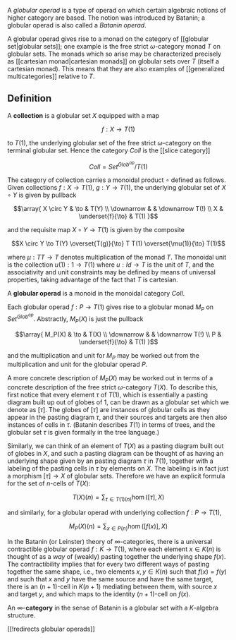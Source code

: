 A _globular operad_ is a type of operad on which certain algebraic notions of higher category are based. The notion was introduced by Batanin; a globular operad is also called a _Batanin operad_. 

A globular operad gives rise to a monad on the category of [[globular set|globular sets]]; one example is the free strict $\omega$-category monad $T$ on globular sets. The monads which so arise may be characterized precisely as [[cartesian monad|cartesian monads]] on globular sets over $T$ (itself a cartesian monad).  This means that they are also examples of [[generalized multicategories]] relative to $T$.

## Definition ## 

A **collection** is a globular set $X$ equipped with a map 

$$f: X \to T(1)$$ 

to $T(1)$, the underlying globular set of the free strict $\omega$-category on the terminal globular set. Hence the category $Coll$ is the [[slice category]] 

$$Coll = Set^{Glob^{op}}/T(1)$$ 

The category of collection carries a monoidal product $\circ$ defined as follows. Given collections $f: X \to T(1)$, $g: Y \to T(1)$, the underlying globular set of $X \circ Y$ is given by pullback 

$$\array{
X \circ Y & \to & T(Y) \\
\downarrow & & \downarrow T(!) \\
X & \underset{f}{\to} & T(1)
}$$ 

and the requisite map $X \circ Y \to T(1)$ is given by the composite 

$$X \circ Y \to T(Y) \overset{T(g)}{\to} T T(1) \overset{\mu(1)}{\to} T(1)$$ 

where $\mu: T T \to T$ denotes multiplication of the monad $T$. The monoidal unit is the collection $u(1): 1 \to T(1)$ where $u: Id \to T$ is the unit of $T$, and the associativity and unit constraints may be defined by means of universal properties, taking advantage of the fact that $T$ is cartesian. 

A **globular operad** is a monoid in the monoidal category $Coll$. 

Each globular operad $f: P \to T(1)$ gives rise to a globular monad $M_P$ on $Set^{Glob^{op}}$. Abstractly, $M_P(X)$ is just the pullback 

$$\array{
M_P(X) & \to & T(X) \\
\downarrow & & \downarrow T(!) \\
P & \underset{f}{\to} & T(1)
}$$ 

and the multiplication and unit for $M_P$ may be worked out from the multiplication and unit for the globular operad $P$. 

A more concrete description of $M_P(X)$ may be worked out in terms of a concrete description of the free strict $\omega$-category $T(X)$. To describe this, first notice that every element $\tau$ of $T(1)$, which is essentially a pasting diagram built up out of globes of $1$, can be drawn as a globular set which we denote as $[\tau]$. The globes of $[\tau]$ are instances of globular cells as they appear in the pasting diagram $\tau$, and their sources and targets are then also instances of cells in $\tau$. (Batanin describes $T(1)$ in terms of trees, and the globular set $\tau$ is given formally in the tree language.) 

Similarly, we can think of an element of $T(X)$ as a pasting diagram built out of globes in $X$, and such a pasting diagram can be thought of as having an underlying shape given by an pasting diagram $\tau$ in $T(1)$, together with a labeling of the pasting cells in $\tau$ by elements on $X$. The labeling is in fact just a morphism $[\tau] \to X$ of globular sets. Therefore we have an explicit formula for the set of $n$-cells of $T(X)$: 

$$T(X)(n) = \sum_{\tau \in T(1)(n)} \hom([\tau], X)$$ 

and similarly, for a globular operad with underlying collection $f: P \to T(1)$, 

$$M_P(X)(n) = \sum_{x \in P(n)} \hom([f(x)], X)$$ 

In the Batanin (or Leinster) theory of $\infty$-categories, there is a universal contractible globular operad $f: K \to T(1)$, where each element $x \in K(n)$ is thought of as a _way_ of (weakly) pasting together the underlying shape $f(x)$. The contractibility implies that for every two different ways of pasting together the same shape, i.e., two elements $x, y \in K(n)$ such that $f(x) = f(y)$ and such that $x$ and $y$ have the same source and have the same target, there is an $(n+1)$-cell in $K(n+1)$ mediating between them, with source $x$ and target $y$, and which maps to the identity $(n+1)$-cell on $f(x)$. 

An $\infty$-**category** in the sense of Batanin is a globular set with a $K$-algebra structure. 

[[!redirects globular operads]]
